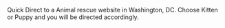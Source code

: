 Quick Direct to a Animal rescue website in Washington, DC. Choose Kitten or Puppy and you will be directed accordingly. 
